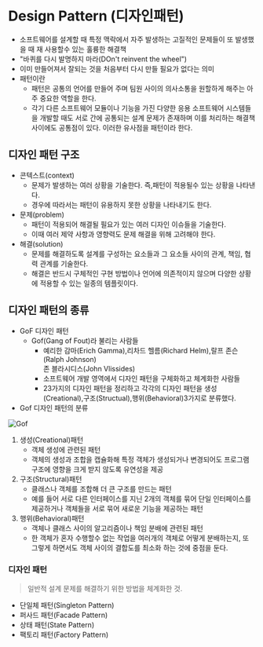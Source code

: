 # Design Pattern (디자인패턴)
- 소프트웨어를 설계할 때 특정 맥락에서 자주 발생하는 고질적인 문제들이 또 발생했을 때 재 사용할수 있는 훌륭한 해결책
- "바퀴를 다시 발명하지 마라(DOn't reinvent the wheel")
- 이미 만들어져서 잘되는 것을 처음부터 다시 만들 필요가 없다는 의미 
- 패턴이란
    - 패턴은 공통의 언어를 만들어 주며 팀원 사이의 의사소통을 원할하게 해주는 아주 중요한 역할을 한다.
    - 각기 다른 소프트웨어 모듈이나 기능을 가진 다양한 응용 소프트웨어 시스템들을 개발할 때도 서로 간에 공통되는 설계 문제가 존재하며 이를 처리하는 해결책 사이에도 공통점이 있다. 이러한 유사점을 패턴이라 한다.

## 디자인 패턴 구조
- 콘텍스트(context)
    - 문제가 발생하는 여러 상황을 기술한다. 즉,패턴이 적용될수 있는 상황을 나타낸다.
    - 경우에 따라서는 패턴이 유용하지 못한 상황을 나타내기도 한다.
- 문제(problem)
    - 패턴이 적용되어 해결될 필요가 있는 여러 디자인 이슈들을 기술한다.
    - 이때 여러 제약 사항과 영향력도 문제 해결을 위해 고려해야 한다.
- 해결(solution)
    - 문제를 해결하도록 설계를 구성하는 요소들과 그 요소들 사이의 관계, 책임, 협력 관계를 기술한다.
    - 해결은 반드시 구체적인 구현 방법이나 언어에 의존적이지 않으며 다양한 상황에 적용할 수 있는 일종의 템플릿이다.

## 디자인 패턴의 종류
- GoF 디자인 패턴
    - Gof(Gang of Fout)라 불리는 사람들
        - 예리한 감마(Erich Gamma),리차드 헬름(Richard Helm),랄프 존슨(Ralph Johnson)<br>존 블라시디스(John Vlissides)
        - 소프트웨어 개발 영역에서 디자인 패턴을 구체화하고 체계화한 사람들
        - 23가지의 디자인 패턴을 정리하고 각각의 디자인 패턴을 생성(Creational),구조(Structual),행위(Behavioral)3가지로 분류했다.
- Gof 디자인 패턴의 분류

![Gof](https://user-images.githubusercontent.com/60641307/75758505-8dd10a80-5d77-11ea-8e41-cbec17aeca12.png)

1. 생성(Creational)패턴
    - 객체 생성에 관련된 패턴
    - 객체의 생성과 조합을 캡슐화해 특정 객체가 생성되거나 변경되어도 프로그램 구조에 영향을 크게 받지 않도록 유연성을 제공
2. 구조(Structural)패턴
    - 클래스나 객체를 조합해 더 큰 구조를 만드는 패턴
    - 예를 들어 서로 다른 인터페이스를 지닌 2개의 객체를 묶어 단일 인터페이스를 제공하거나 객체들을 서로 묶어 새로운 기능을 제공하는 패턴
3. 행위(Behavioral)패턴
    - 객체나 클래스 사이의 알고리즘이나 책임 분배에 관련된 패턴
    - 한 객체가 혼자 수행할수 없는 작업을 여러개의 객체로 어떻게 분배하는지, 또 그렇게 하면서도 객체 사이의 결합도를 최소화 하는 것에 중점을 둔다.

### 디자인 패턴
>일반적 설계 문제를 해결하기 위한 방법을 체계화한 것.
- 단일체 패턴(Singleton Pattern)
- 퍼사드 패턴(Facade Pattern)
- 상태 패턴(State Pattern)
- 팩토리 패턴(Factory Pattern)